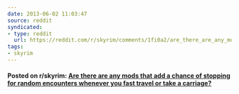 ```yaml
---
date: 2013-06-02 11:03:47
source: reddit
syndicated:
- type: reddit
  url: https://reddit.com/r/skyrim/comments/1fi0a2/are_there_are_any_mods_that_add_a_chance_of/
tags:
- skyrim
---
```


#### Posted on r/skyrim: [Are there are any mods that add a chance of stopping for random encounters whenever you fast travel or take a carriage?](https://reddit.com/r/skyrim/comments/1fi0a2/are_there_are_any_mods_that_add_a_chance_of/)